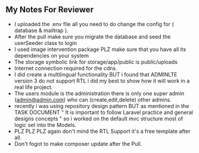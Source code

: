 ## My Notes For Reviewer

-   I uploaded the .env file all you need to do change the config for ( database & mailtrap ).
-   After the pull make sure you migrate the database and seed the userSeeder class to login
-   I used image intervention package PLZ make sure that you have all its dependencies on your system
-   The storage symbolic link for storage/app/public is public/uploads
-   Internet connection required for the cdns.
-   I did create a multilingual functionality BUT i found that ADMINLTE version 3 do not support RTL i did my best to show how it will work in a real life project.
-   The users module is the administration there is only one super admin (admin@admin.com) who can (create,edit,delete) other admins.
-   recently i was using repository design pattern BUT as mentioned in the TASK DOCUMENT " It is important to
    follow Laravel practice and general designs concepts " so i worked on the default mvc structure most of logic set into the Models.
-   PLZ PLZ PLZ again don't mind the RTL Support it's a free template after all.
-   Don't fogot to make composer update after the Pull.

